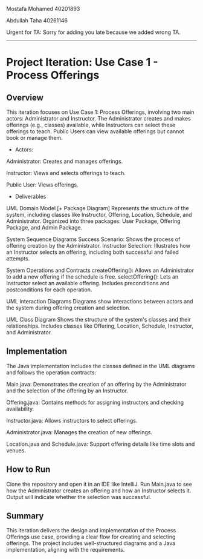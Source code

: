 Mostafa Mohamed 40201893

Abdullah Taha 40261146

Urgent for TA: Sorry for adding you late because we added wrong TA.
___________________________________________________________________________________________________________________________________________________________

# Project Iteration: Use Case 1 - Process Offerings

## Overview

This iteration focuses on Use Case 1: Process Offerings, involving two main actors: Administrator and Instructor. The Administrator creates and makes offerings (e.g., classes) available, while Instructors can select these offerings to teach. Public Users can view available offerings but cannot book or manage them.

- Actors:

Administrator: Creates and manages offerings.

Instructor: Views and selects offerings to teach.

Public User: Views offerings.

- Deliverables

UML Domain Model [+ Package Diagram]
Represents the structure of the system, including classes like Instructor, Offering, Location, Schedule, and Administrator.
Organized into three packages: User Package, Offering Package, and Admin Package.

System Sequence Diagrams
Success Scenario: Shows the process of offering creation by the Administrator.
Instructor Selection: Illustrates how an Instructor selects an offering, including both successful and failed attempts.

System Operations and Contracts
createOffering(): Allows an Administrator to add a new offering if the schedule is free.
selectOffering(): Lets an Instructor select an available offering.
Includes preconditions and postconditions for each operation.

UML Interaction Diagrams
Diagrams show interactions between actors and the system during offering creation and selection.

UML Class Diagram
Shows the structure of the system's classes and their relationships.
Includes classes like Offering, Location, Schedule, Instructor, and Administrator.

## Implementation
The Java implementation includes the classes defined in the UML diagrams and follows the operation contracts:

Main.java: Demonstrates the creation of an offering by the Administrator and the selection of the offering by an Instructor.


Offering.java: Contains methods for assigning instructors and checking availability.

Instructor.java: Allows instructors to select offerings.

Administrator.java: Manages the creation of new offerings.

Location.java and Schedule.java: Support offering details like time slots and venues.


## How to Run

Clone the repository and open it in an IDE like IntelliJ.
Run Main.java to see how the Administrator creates an offering and how an Instructor selects it.
Output will indicate whether the selection was successful.

## Summary
This iteration delivers the design and implementation of the Process Offerings use case, providing a clear flow for creating and selecting offerings. The project includes well-structured diagrams and a Java implementation, aligning with the requirements.

